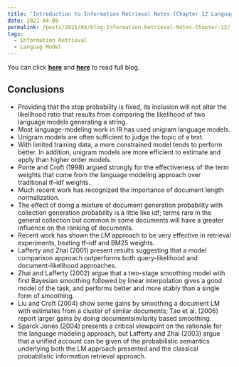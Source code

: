 ```yaml
---
title: 'Introduction to Information Retrieval Notes (Chapter 12 Language models for information retrieval)'
date: 2021-04-08
permalink: /posts/2021/04/blog-Information-Retrieval-Notes-Chapter-12/
tags:
  - Information Retrieval
  - Languag Model
---
```


You can click [**here**](https://pridelee.github.io/files/blog/Chapter-12-Language-models-for-information-retrieval.pdf) and [**here**](https://zhuanlan.zhihu.com/p/363006337) to read full blog.

## Conclusions
- Providing that the stop probability is fixed, its inclusion will not alter the likelihood ratio that results from comparing the likelihood of two language models generating a string. 
- Most language-modeling work in IR has used unigram language models. 
- Unigram models are often sufficient to judge the topic of a text. 
- With limited training data, a more constrained model tends to perform better. In addition, unigram models are more efficient to estimate and apply than higher order models.
- Ponte and Croft (1998) argued strongly for the effectiveness of the term weights that come from the language modeling approach over traditional tf–idf weights.
- Much recent work has recognized the importance of document length normalization. 
- The effect of doing a mixture of document generation probability with collection generation probability is a little like idf; terms rare in the general collection but common in some documents will have a greater influence on the ranking of documents.
- Recent work has shown the LM approach to be very effective in retrieval experiments, beating tf–idf and BM25 weights.
- Lafferty and Zhai (2001) present results suggesting that a model comparison approach outperforms both query-likelihood and document-likelihood approaches. 
- Zhai and Lafferty (2002) argue that a two-stage smoothing model with first Bayesian smoothing followed by linear interpolation gives a good model of the task, and performs better and more stably than a single form of smoothing. 
- Liu and Croft (2004) show some gains by smoothing a document LM with estimates from a cluster of similar documents; Tao et al. (2006) report larger gains by doing documentsimilarity based smoothing.
- Sparck Jones (2004) presents a critical viewpoint on the rationale for the language modeling approach, but Lafferty and Zhai (2003) argue that a unified account can be given of the probabilistic semantics underlying both the LM approach presented and the classical probabilistic information retrieval approach. 
